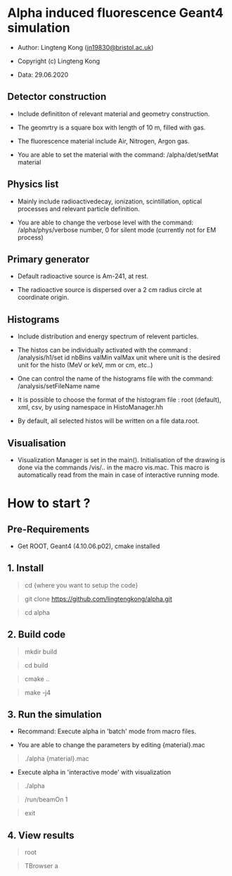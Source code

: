 # Alpha induced fluorescence Geant4 simulation

- Author: Lingteng Kong (jn19830@bristol.ac.uk) 

- Copyright (c) Lingteng Kong

- Data: 29.06.2020

## Detector construction

- Include definititon of relevant material and geometry construction.

- The geomrtry is a square box with length of 10 m, filled with gas.

- The fluorescence material include Air, Nitrogen, Argon gas.

- You are able to set the material with the command: /alpha/det/setMat  material

## Physics list

- Mainly include radioactivedecay, ionization, scintillation, optical processes and relevant particle definition.

- You are able to change the verbose level with the command: /alpha/phys/verbose number, 0 for silent mode (currently not for EM process)

## Primary generator

- Default radioactive source is Am-241, at rest. 

- The radioactive source is dispersed over a 2 cm radius circle at coordinate origin.
         
## Histograms

- Include distribution and energy spectrum of relevent particles.

- The histos can be individually activated with the command :
/analysis/h1/set id nbBins  valMin valMax unit 
where unit is the desired unit for the histo (MeV or keV, mm or cm, etc..)

- One can control the name of the histograms file with the command:
/analysis/setFileName  name 

- It is possible to choose the format of the histogram file : root (default),
xml, csv, by using namespace in HistoManager.hh

- By default, all selected histos will be written on a file data.root.

## Visualisation

- Visualization Manager is set in the main().
Initialisation of the drawing is done via the commands
/vis/.. in the macro vis.mac. This macro is automatically read from the main 
in case of interactive running mode.


# How to start ?

## Pre-Requirements

- Get ROOT, Geant4 (4.10.06.p02), cmake installed

## 1. Install

> cd {where you want to setup the code}

> git clone https://github.com/lingtengkong/alpha.git

> cd alpha

## 2. Build code

> mkdir build

> cd build

> cmake ..

> make -j4

## 3. Run the simulation

- Recommand: Execute alpha in 'batch' mode from macro files.

- You are able to change the parameters by editing {material}.mac

> ./alpha {material}.mac
   
- Execute alpha in 'interactive mode' with visualization

> ./alpha

> /run/beamOn 1

> exit

## 4. View results

> root

> TBrowser a